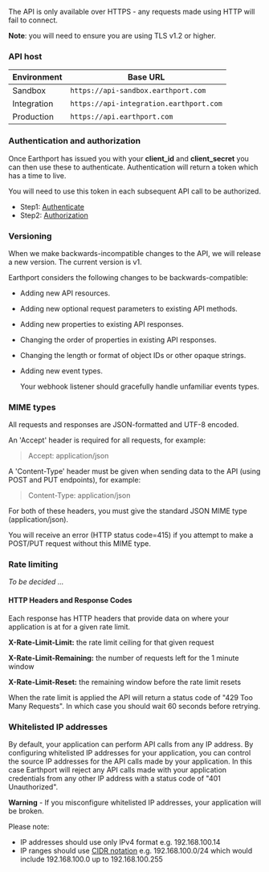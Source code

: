 The API is only available over HTTPS - any requests made using HTTP will fail to connect.

**Note**: you will need to ensure you are using TLS v1.2 or higher.

### API host
| Environment   | Base URL                                             |
| -------------------- |---------------------------------------------------|
| Sandbox          | `https://api-sandbox.earthport.com`|
| Integration      | `https://api-integration.earthport.com`|
| Production      | `https://api.earthport.com`                 |

### Authentication and authorization
Once Earthport has issued you with your **client_id** and **client_secret** you can then use these to authenticate. Authentication will return a token which has a time to live.

You will need to use this token in each subsequent API call to be authorized.

* Step1: [Authenticate](1_0_0#/http/api-endpoints/authentication/get-access-token)
* Step2: [Authorization](1_0_0#/http/getting-started/authorizing-your-client)

### Versioning

When we make backwards-incompatible changes to the API, we will release a new version. The current version is v1.

Earthport considers the following changes to be backwards-compatible:

* Adding new API resources.
* Adding new optional request parameters to existing API methods.
* Adding new properties to existing API responses.
* Changing the order of properties in existing API responses.
* Changing the length or format of object IDs or other opaque strings. 
* Adding new event types. 

   Your webhook listener should gracefully handle unfamiliar events types.

### MIME types
All requests and responses are JSON-formatted and UTF-8 encoded.

An 'Accept' header is required for all requests, for example:

> Accept: application/json

A 'Content-Type' header must be given when sending data to the API (using POST and PUT endpoints), for example:

> Content-Type: application/json

For both of these headers, you must give the standard JSON MIME type (application/json).

You will receive an error (HTTP status code=415) if you attempt to make a POST/PUT request without this MIME type.

### Rate limiting

_To be decided ..._

#### HTTP Headers and Response Codes
Each response has HTTP headers that provide data on where your application is at for a given rate limit.

**X-Rate-Limit-Limit:** the rate limit ceiling for that given request
 
**X-Rate-Limit-Remaining:** the number of requests left for the 1 minute window

**X-Rate-Limit-Reset:** the remaining window before the rate limit resets

When the rate limit is applied the API will return a status code of "429 Too Many Requests". In which case you should wait 60 seconds before retrying.

### Whitelisted IP addresses

By default, your application can perform API calls from any IP address. By configuring whitelisted IP addresses for your application, you can control the source IP addresses for the API calls made by your application. In this case Earthport will reject any API calls made with your application credentials from any other IP address with a status code of "401 Unauthorized".

**Warning** - If you misconfigure whitelisted IP addresses, your application will be broken.

Please note:
* IP addresses should use only IPv4 format e.g. 192.168.100.14
* IP ranges should use [CIDR notation](https://en.wikipedia.org/wiki/Classless_Inter-Domain_Routing#CIDR_notation) e.g. 192.168.100.0/24 which would include 192.168.100.0 up to 192.168.100.255